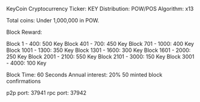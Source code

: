 KeyCoin Cryptocurrency
Ticker: KEY
Distribution: POW/POS
Algorithm: x13

Total coins: Under 1,000,000 in POW.

Block Reward:

Block 1 - 400: 500 Key
Block 401 - 700: 450 Key
Block 701 - 1000: 400 Key
Block 1001 - 1300: 350 Key
Block 1301 - 1600: 300 Key
Block 1601 - 2000: 250 Key
Block 2001 - 2100: 550 Key
Block 2101 - 3000: 150 Key
Block 3001 - 4000: 100 Key

Block Time: 60 Seconds
Annual interest: 20%
50 minted block confirmations


p2p port: 37941
rpc port: 37942

